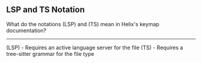 ## LSP and TS Notation

What do the notations (LSP) and (TS) mean in Helix's keymap documentation?

---

(LSP) - Requires an active language server for the file
(TS) - Requires a tree-sitter grammar for the file type

